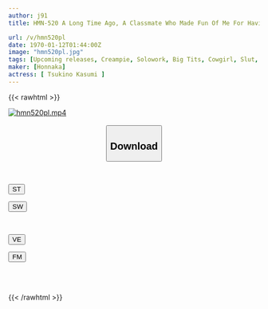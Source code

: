 ```yaml
---
author: j91
title: HMN-520 A Long Time Ago, A Classmate Who Made Fun Of Me For Having Small Breasts Came To The Hospital, So Even Though I Let Her Fuck Me Raw For 5 Days Until I Was Discharged, She Had A Lot Of Patience In The Cowgirl Position And Wouldn't Let Me Cum Inside Her. Kasumi Tsukino Is A Slutty Nurse Who Bullies My Cock.

url: /v/hmn520pl
date: 1970-01-12T01:44:00Z
image: "hmn520pl.jpg"
tags: [Upcoming releases, Creampie, Solowork, Big Tits, Cowgirl, Slut, Nurse	]
maker: [Honnaka]
actress: [ Tsukino Kasumi ]
---
```



{{< rawhtml >}}

<div class="video" data-videoid="pending_link.html">
    <a href="javascript:;">
        <img src="/v/hmn520pl/hmn520pl.jpg" width="WIDTH" height="HEIGHT" alt="hmn520pl.mp4" loading="lazy">
    </a>
</div>

<script type="text/javascript" src="https://j91.asia/asset/on-demand-pend.js"></script>

<br>
  <link rel="stylesheet" href="https://j91.asia/asset/bs5.css">
  
  <center>
  <button class="btn btn-primary" type="button" data-bs-toggle="collapse" data-bs-target=".multi-collapse" aria-expanded="false" aria-controls="multiCollapseExample1 multiCollapseExample2"><h2>Download</h2></button></center>
</p>
<div class="row">
  <div class="col">
    <div class="collapse multi-collapse" id="multiCollapseExample1">
      <div class="card card-body">
	      	      <br>
<div class="buttons">  
<p><a href="https://j91.asia/pending_link.html" target="_blank"><button class="btn-hover color-3"><i class="fa fa-download"></i> ST</button></a></p>
<p><a href="https://j91.asia/pending_link.html" target="_blank"><button class="btn-hover color-2"><i class="fa fa-download"></i> SW</button></a></p></div>
    </div>
  </div>
</div>
  <div class="col">
    <div class="collapse multi-collapse" id="multiCollapseExample2">
      <div class="card card-body">
	      <br>
<div class="buttons">
<p><a href="https://j91.asia/pending_link.html" target="_blank"><button class="btn-hover color-9"><i class="fa fa-download"></i> VE</button></a></p>
<p><a href="https://j91.asia/pending_link.html" target="_blank"><button class="btn-hover color-8"><i class="fa fa-download"></i> FM</button></a></p></div>
<br><br>
      </div>
    </div>
  </div>
</div>

{{< /rawhtml >}}